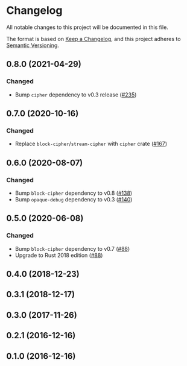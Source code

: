 # Changelog

All notable changes to this project will be documented in this file.

The format is based on [Keep a Changelog](https://keepachangelog.com/en/1.0.0/),
and this project adheres to [Semantic Versioning](https://semver.org/spec/v2.0.0.html).

## 0.8.0 (2021-04-29)
### Changed
- Bump `cipher` dependency to v0.3 release ([#235])

[#235]: https://github.com/RustCrypto/block-ciphers/pull/235

## 0.7.0 (2020-10-16)
### Changed
- Replace `block-cipher`/`stream-cipher` with `cipher` crate ([#167])

[#167]: https://github.com/RustCrypto/block-ciphers/pull/167

## 0.6.0 (2020-08-07)
### Changed
- Bump `block-cipher` dependency to v0.8 ([#138])
- Bump `opaque-debug` dependency to v0.3 ([#140])

[#138]: https://github.com/RustCrypto/block-ciphers/pull/138
[#140]: https://github.com/RustCrypto/block-ciphers/pull/140

## 0.5.0 (2020-06-08)
### Changed
- Bump `block-cipher` dependency to v0.7 ([#88])
- Upgrade to Rust 2018 edition ([#88])

[#88]: https://github.com/RustCrypto/block-ciphers/pull/88

## 0.4.0 (2018-12-23)

## 0.3.1 (2018-12-17)

## 0.3.0 (2017-11-26)

## 0.2.1 (2016-12-16)

## 0.1.0 (2016-12-16)

